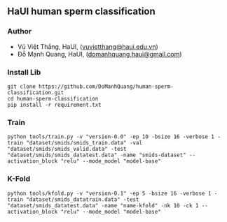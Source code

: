 ## HaUI human sperm classification

### Author
* Vũ Việt Thắng, HaUI, (vuvietthang@haui.edu.vn) 
* Đỗ Mạnh Quang, HaUI, (domanhquang.haui@gmail.com)

### Install Lib
```commandline
git clone https://github.com/DoManhQuang/human-sperm-classification.git
cd human-sperm-classification
pip install -r requirement.txt
```

### Train
```commandline
python tools/train.py -v "version-0.0" -ep 10 -bsize 16 -verbose 1 -train "dataset/smids/smids_train.data" -val "dataset/smids/smids_valid.data" -test "dataset/smids/smids_datatest.data" -name "smids-dataset" --activation_block "relu" --mode_model "model-base"
```

### K-Fold
```commandline
python tools/kfold.py -v "version-0.1" -ep 5 -bsize 16 -verbose 1 -train "dataset/smids_datatrain.data" -test "dataset/smids_datatest.data" -name "name-kfold" -nk 10 -ck 1 --activation_block "relu" --mode_model "model-base"
```
